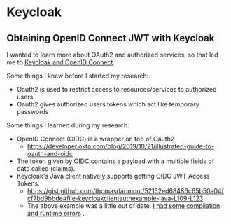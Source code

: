 # Keycloak

## Obtaining OpenID Connect JWT with Keycloak

I wanted to learn more about OAuth2 and authorized services, so that led me
to [Keycloak and OpenID Connect](https://www.keycloak.org/docs/latest/securing_apps/).

Some things I knew before I started my research:

* Oauth2 is used to restrict access to resources/services to authorized users
* Oauth2 gives authorized users tokens which act like temporary passwords

Some things I learned during my research:

* OpenID Connect (OIDC) is a wrapper on top of Oauth2
    * https://developer.okta.com/blog/2019/10/21/illustrated-guide-to-oauth-and-oidc
* The token given by OIDC contains a payload with a multiple fields of data called (claims).
* Keycloak's Java client natively supports getting OIDC JWT Access Tokens.
    * https://gist.github.com/thomasdarimont/52152ed68486c65b50a04fcf7bd9bbde#file-keycloakclientauthexample-java-L109-L123
    * The above example was a little out of
      date. [I had some compilation and runtime errors](https://stackoverflow.com/questions/66701269/resteasyclient-incompatibleclasschangeerror-resteasyproviderfactory-getcontextd)
      .